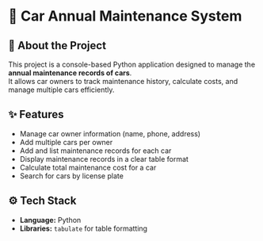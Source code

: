 # 🚗 Car Annual Maintenance System

## 📌 About the Project
This project is a console-based Python application designed to manage the **annual maintenance records of cars**.  
It allows car owners to track maintenance history, calculate costs, and manage multiple cars efficiently.

## ✨ Features
- Manage car owner information (name, phone, address)
- Add multiple cars per owner
- Add and list maintenance records for each car
- Display maintenance records in a clear table format
- Calculate total maintenance cost for a car
- Search for cars by license plate

## ⚙️ Tech Stack
- **Language:** Python
- **Libraries:** `tabulate` for table formatting
